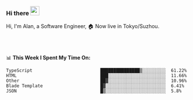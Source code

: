 ### Hi there <img src="https://media.giphy.com/media/hvRJCLFzcasrR4ia7z/giphy.gif" width="25px">

<!-- ![visitors](https://visitor-badge.glitch.me/badge?page_id=dislfyer.dislfyer) -->

Hi, I'm Alan, a Software Engineer, 🏠 Now live in Tokyo/Suzhou.

<br/>
<br/>

📊 **This Week I Spent My Time On:**


<!--START_SECTION:waka-->

```text
TypeScript                          ███████████████▒░░░░░░░░░  61.22%
HTML                                ███░░░░░░░░░░░░░░░░░░░░░░  11.66%
Other                               ██▓░░░░░░░░░░░░░░░░░░░░░░  10.96%
Blade Template                      █▓░░░░░░░░░░░░░░░░░░░░░░░  6.41%
JSON                                █▒░░░░░░░░░░░░░░░░░░░░░░░  5.8%
```

<!--END_SECTION:waka-->

<!--
**About Me:**
 -->
